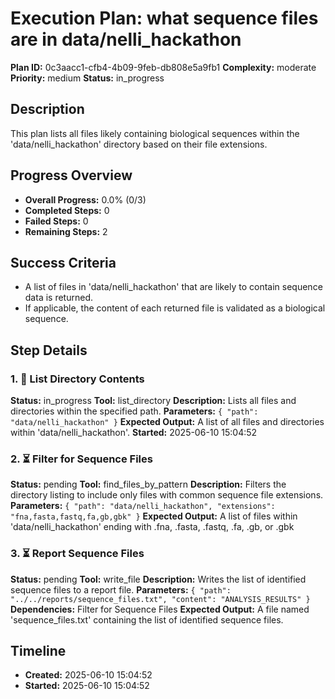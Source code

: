 # Execution Plan: what sequence files are in data/nelli_hackathon

**Plan ID:** 0c3aacc1-cfb4-4b09-9feb-db808e5a9fb1
**Complexity:** moderate
**Priority:** medium
**Status:** in_progress

## Description
This plan lists all files likely containing biological sequences within the 'data/nelli_hackathon' directory based on their file extensions.

## Progress Overview
- **Overall Progress:** 0.0% (0/3)
- **Completed Steps:** 0
- **Failed Steps:** 0
- **Remaining Steps:** 2

## Success Criteria
- A list of files in 'data/nelli_hackathon' that are likely to contain sequence data is returned.
- If applicable, the content of each returned file is validated as a biological sequence.

## Step Details

### 1. 🔄 List Directory Contents

**Status:** in_progress
**Tool:** list_directory
**Description:** Lists all files and directories within the specified path.
**Parameters:** `{
  "path": "data/nelli_hackathon"
}`
**Expected Output:** A list of all files and directories within 'data/nelli_hackathon'.
**Started:** 2025-06-10 15:04:52

### 2. ⏳ Filter for Sequence Files

**Status:** pending
**Tool:** find_files_by_pattern
**Description:** Filters the directory listing to include only files with common sequence file extensions.
**Parameters:** `{
  "path": "data/nelli_hackathon",
  "extensions": "fna,fasta,fastq,fa,gb,gbk"
}`
**Expected Output:** A list of files within 'data/nelli_hackathon' ending with .fna, .fasta, .fastq, .fa, .gb, or .gbk

### 3. ⏳ Report Sequence Files

**Status:** pending
**Tool:** write_file
**Description:** Writes the list of identified sequence files to a report file.
**Parameters:** `{
  "path": "../../reports/sequence_files.txt",
  "content": "ANALYSIS_RESULTS"
}`
**Dependencies:** Filter for Sequence Files
**Expected Output:** A file named 'sequence_files.txt' containing the list of identified sequence files.


## Timeline

- **Created:** 2025-06-10 15:04:52
- **Started:** 2025-06-10 15:04:52
